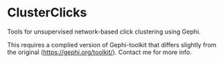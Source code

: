 # ClusterClicks
Tools for unsupervised network-based click clustering using Gephi.

This requires a complied version of Gephi-toolkit that differs slightly 
from the original (https://gephi.org/toolkit/). Contact me for more info.
